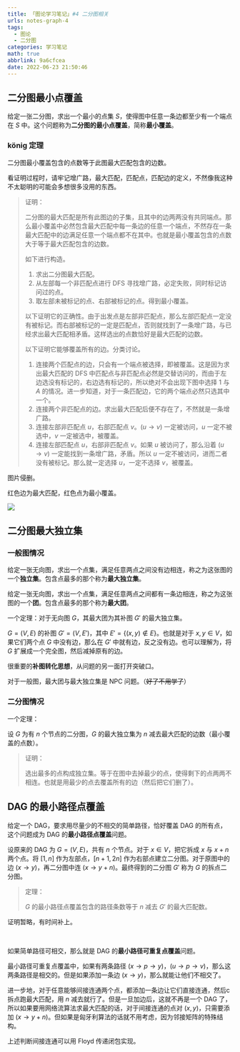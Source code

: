```yaml
---
title: 「图论学习笔记」#4 二分图相关
urls: notes-graph-4
tags:
  - 图论
  - 二分图
categories: 学习笔记
math: true
abbrlink: 9a6cfcea
date: 2022-06-23 21:50:46
---
```


## 二分图最小点覆盖

给定一张二分图，求出一个最小的点集 $S$，使得图中任意一条边都至少有一个端点在 $S$ 中。这个问题称为**二分图的最小点覆盖**，简称**最小覆盖**。

<!--more-->

### $\text{k\"onig}$ 定理

二分图最小覆盖包含的点数等于此图最大匹配包含的边数。

看证明过程时，请牢记增广路，最大匹配，匹配点，匹配边的定义，不然像我这种不太聪明的可能会多想很多没用的东西。

>证明：
>
>二分图的最大匹配是所有此图边的子集，且其中的边两两没有共同端点。那么最小覆盖中必然包含最大匹配中每一条边的任意一个端点，不然存在一条最大匹配中的边满足任意一个端点都不在其中。也就是最小覆盖包含的点数大于等于最大匹配包含的边数。
>
>如下进行构造。
>
>1. 求出二分图最大匹配。
>2. 从左部每一个非匹配点进行 DFS 寻找增广路，必定失败，同时标记访问过的点。
>3. 取左部未被标记的点、右部被标记的点。得到最小覆盖。
>
> 以下证明它的正确性。由于出发点是左部非匹配点，那么左部匹配点一定没有被标记。而右部被标记的一定是匹配点，否则就找到了一条增广路，与已经求出最大匹配相矛盾。这样选出的点数恰好是最大匹配的边数。
>
> 以下证明它能够覆盖所有的边。分类讨论。
>
>1. 连接两个匹配点的边，只会有一个端点被选择，即被覆盖。这是因为求出最大匹配的 DFS 中匹配点与非匹配点必然是交替访问的，而由于左边选没有标记的，右边选有标记的，所以绝对不会出现下图中选择 $1$ 与 $A$ 的情况。进一步知道，对于一条匹配边，它的两个端点必然只选其中一个。
>2. 连接两个非匹配点的边。求出最大匹配后便不存在了，不然就是一条增广路。
>3. 连接左部非匹配点 $u$，右部匹配点 $v$。$(u \rightarrow v)$ 一定被访问，$u$ 一定不被选中，$v$ 一定被选中，被覆盖。
>4. 连接左部匹配点 $u$，右部非匹配点 $v$。如果 $u$ 被访问了，那么沿着 $(u \rightarrow v)$ 一定能找到一条增广路，矛盾。所以 $u$ 一定不被访问，进而二者没有被标记。那么就一定选择 $u$，一定不选择 $v$，被覆盖。

图片侵删。

红色边为最大匹配，红色点为最小覆盖。

![](https://img-blog.csdnimg.cn/2020031711564475.png)

## 二分图最大独立集

### 一般图情况

给定一张无向图，求出一个点集，满足任意两点之间没有边相连，称之为这张图的一个**独立集**。包含点最多的那个称为**最大独立集**。

给定一张无向图，求出一个点集，满足任意两点之间都有一条边相连，称之为这张图的一个**团**。包含点最多的那个称为**最大团**。

一个定理：对于无向图 $G$，其最大团为其补图 $G'$ 的最大独立集。

$G=(V,E)$ 的补图 $G'=(V,E')$，其中 $E' = \{(x,y) \notin E \}$。也就是对于 $x,y \in V$，如果它们两个点 $G$ 中没有边，那么在 $G'$ 中就有边，反之没有边。也可以理解为，将 $G$ 扩展成一个完全图，然后减掉原有的边。

很重要的**补图转化思想**，从问题的另一面打开突破口。

对于一般图，最大团与最大独立集是 NPC 问题。（~~好了不用学了~~）

### 二分图情况

一个定理：

设 $G$ 为有 $n$ 个节点的二分图，$G$ 的最大独立集为 $n$ 减去最大匹配的边数（最小覆盖的点数）。

>证明：
>
>    选出最多的点构成独立集。等于在图中去掉最少的点，使得剩下的点两两不相连。也就是用最少的点去覆盖所有的边（然后把它们删了）。

## DAG 的最小路径点覆盖

给定一个 DAG，要求用尽量少的不相交的简单路径，恰好覆盖 DAG 的所有点，这个问题成为 DAG 的**最小路径点覆盖**问题。

设原来的 DAG 为 $G = (V,E)$，共有 $n$ 个节点。对于 $x \in V$，把它拆成 $x$ 与 $x+n$ 两个点。将 $[1,n]$ 作为左部点，$[n+1,2n]$ 作为右部点建立二分图。对于原图中的边 $(x \rightarrow y)$，再二分图中连 $(x \rightarrow y+n)$。最终得到的二分图 $G'$ 称为 $G$ 的拆点二分图。

>定理：
>
>  $G$ 的最小路径点覆盖包含的路径条数等于 $n$ 减去 $G'$ 的最大匹配数。

证明暂略，有时间补上。

&nbsp;

如果简单路径可相交，那么就是 DAG 的**最小路径可重复点覆盖**问题。

最小路径可重复点覆盖中，如果有两条路径 $(x \rightarrow p \rightarrow y)$，$(u \rightarrow p \rightarrow v)$，那么这两条路径是相交的。但是如果添加一条边 $(x \rightarrow y)$，那么就能让他们不相交了。

进一步地，对于任意能够间接连通两个点，都添加一条边让它们直接连通，然后c拆点跑最大匹配，用 $n$ 减去就行了。但是一旦加边后，这就不再是一个 DAG 了，所以如果要用网络流算法求最大匹配的话，对于间接连通的点对 $(x,y)$，只需要添加 $(x \rightarrow y+n)$。但如果是匈牙利算法的话就不用考虑，因为邻接矩阵的特殊结构。

上述判断间接连通可以用 Floyd 传递闭包实现。
